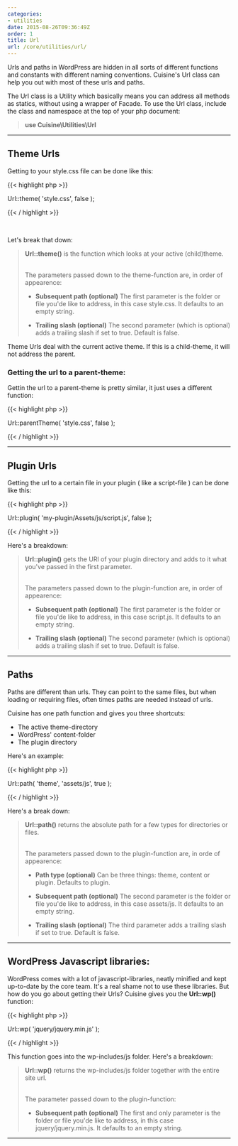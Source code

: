 ```yaml
---
categories:
- utilities
date: 2015-08-26T09:36:49Z
order: 1
title: Url
url: /core/utilities/url/
---
```


Urls and paths in WordPress are hidden in all sorts of different functions and constants with different naming conventions. Cuisine's Url class can help you out with most of these urls and paths.


The Url class is a Utility which basically means you can address all methods as statics, without using a wrapper of Facade. To use the Url class, include the class and namespace at the top of your php document:

> **use Cuisine\Utilities\Url**

---

## Theme Urls


Getting to your style.css file can be done like this:

{{< highlight php  >}}

Url::theme( 'style.css', false );

{{< / highlight >}}  

<br/>

Let's break that down:

>**Url::theme()** is the function which looks at your active (child)theme. <br/><br/>
>
>The parameters passed down to the theme-function are, in order of appearence:
>
>*  **Subsequent path (optional)**
>   The first parameter is the folder or file you'de like to address, in this case style.css. It defaults to an empty string.
>
>*  **Trailing slash (optional)**
>   The second parameter (which is optional) adds a trailing slash if set to true. Default is false.
>

Theme Urls deal with the current active theme. If this is a child-theme, it will not address the parent.

### Getting the url to a parent-theme:

Gettin the url to a parent-theme is pretty similar, it just uses a different function:

{{< highlight php  >}}

Url::parentTheme( 'style.css', false );

{{< / highlight >}}  

---

## Plugin Urls

Getting the url to a certain file in your plugin ( like a script-file ) can be done like this:

{{< highlight php  >}}

Url::plugin( 'my-plugin/Assets/js/script.js', false );

{{< / highlight >}}
<br/>

Here's a breakdown:
>**Url::plugin()** gets the URl of your plugin directory and adds to it what you've passed in the first parameter. <br/><br/>
>
>The parameters passed down to the plugin-function are, in order of appearence:
>
>*  **Subsequent path (optional)**
>   The first parameter is the folder or file you'de like to address, in this case script.js. It defaults to an empty string.
>
>*  **Trailing slash (optional)**
>   The second parameter (which is optional) adds a trailing slash if set to true. Default is false.
>

---

## Paths

Paths are different than urls. They can point to the same files, but when loading or requiring files, often times paths are needed instead of urls.

Cuisine has one path function and gives you three shortcuts:

* The active theme-directory
* WordPress' content-folder
* The plugin directory

Here's an example:

{{< highlight php  >}}

Url::path( 'theme', 'assets/js', true );

{{< / highlight >}}
<br/>

Here's a break down:
>**Url::path()** returns the absolute path for a few types for directories or files. <br/><br/>
>
>The parameters passed down to the plugin-function are, in orde of appearence:
>
>*  **Path type (optional)**
>   Can be three things: theme, content or plugin. Defaults to plugin.
>
>*  **Subsequent path (optional)**
>   The second parameter is the folder or file you'de like to address, in this case assets/js. It defaults to an empty string.
>
>*  **Trailing slash (optional)**
>   The third parameter adds a trailing slash if set to true. Default is false.
>


---

## WordPress Javascript libraries:

WordPress comes with a lot of javascript-libraries, neatly minified and kept up-to-date by the core team. It's a real shame not to use these libraries. But how do you go about getting their Urls? Cuisine gives you the **Url::wp()** function:

{{< highlight php  >}}

Url::wp( 'jquery/jquery.min.js' );

{{< / highlight >}}
<br/>

This function goes into the wp-includes/js folder. 
Here's a breakdown:
>**Url::wp()** returns the wp-includes/js folder together with the entire site url. <br/><br/>
>
>The parameter passed down to the plugin-function:
>
>*  **Subsequent path (optional)**
>   The first and only parameter is the folder or file you'de like to address, in this case jquery/jquery.min.js. It defaults to an empty string.
>

---



